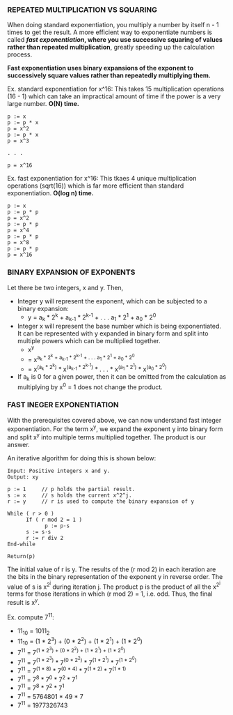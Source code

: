 ### REPEATED MULTIPLICATION VS SQUARING

When doing standard exponentiation, you multiply a number by itself n - 1 times to get the result. A more efficient way to exponentiate numbers is called ***fast exponentiation*, where you use successive squaring of values rather than repeated multiplication**, greatly speeding up the calculation process. 

**Fast exponentiation uses binary expansions of the exponent to successively square values rather than repeatedly multiplying them.**

Ex. standard exponentiation for x^16:
This takes 15 multiplication operations (16 - 1) which can take an impractical amount of time if the power is a very large number. **O(N) time.**
```
p := x
p := p * x
p = x^2
p := p * x
p = x^3

. . .

p = x^16 
```

Ex. fast exponentiation for x^16:
This tkaes 4 unique multiplication operations (sqrt(16)) which is far more efficient than standard exponentiation. **O(log n) time.**

```
p := x
p := p * p
p = x^2
p := p * p
p = x^4
p := p * p
p = x^8
p := p * p
p = x^16
```

### BINARY EXPANSION OF EXPONENTS

Let there be two integers, x and y. Then,
- Integer y will represent the exponent, which can be subjected to a binary expansion:
    - y = a<sub>k</sub> * 2<sup>k</sup> + a<sub>k-1</sub> * 2<sup>k-1</sup> + . . . a<sub>1</sub> * 2<sup>1</sup> + a<sub>0</sub> * 2<sup>0</sup>
- Integer x will represent the base number which is being exponentiated. It can be represented with y expanded in binary form and split into multiple powers which can be multiplied together.
    - x<sup>y</sup> 
    - = x<sup>a<sub>k</sub> * 2<sup>k</sup> + a<sub>k-1</sub> * 2<sup>k-1</sup> + . . . a<sub>1</sub> * 2<sup>1</sup> + a<sub>0</sub> * 2<sup>0</sup></sup>
    - = x<sup>(a<sub>k</sub> * 2<sup>k</sup>)</sup> * x<sup>(a<sub>k-1</sub> * 2<sup>k-1</sup>)</sup> * . . . * x<sup>(a<sub>1</sub> * 2<sup>1</sup>)</sup> * x<sup>(a<sub>0</sub> * 2<sup>0</sup>)</sup>
- If a<sub>k</sub> is 0 for a given power, then it can be omitted from the calculation as multiplying by x<sup>0</sup> = 1 does not change the product.

### FAST INEGER EXPONENTIATION

With the prerequisites covered above, we can now understand fast integer exponentiation. For the term x<sup>y</sup>, we expand the exponent y into binary form and split x<sup>y</sup> into multiple terms multiplied together. The product is our answer.

An iterative algorithm for doing this is shown below:
```
Input: Positive integers x and y.
Output: xy

p := 1     // p holds the partial result.
s := x     // s holds the current x^2^j.
r := y     // r is used to compute the binary expansion of y

While ( r > 0 )
      If ( r mod 2 = 1 )
            p := p·s
      s := s·s
      r := r div 2
End-while

Return(p) 
```

The initial value of r is y. The results of the (r mod 2) in each iteration are the bits in the binary representation of the exponent y in reverse order. The value of s is x<sup>2<sup>j</sup></sup> during iteration j. The product p is the product of all the x<sup>2<sup>j</sup></sup> terms for those iterations in which (r mod 2) = 1, i.e. odd. Thus, the final result is x<sup>y</sup>.

Ex. compute 7<sup>11</sup>:
- 11<sub>10</sub> = 1011<sub>2</sub>
- 11<sub>10</sub> = (1 * 2<sup>3</sup>) + (0 * 2<sup>2</sup>) + (1 * 2<sup>1</sup>) + (1 * 2<sup>0</sup>)
- 7<sup>11</sup> = 7<sup>(1 * 2<sup>3</sup>) + (0 * 2<sup>2</sup>) + (1 * 2<sup>1</sup>) + (1 * 2<sup>0</sup>)</sup>
- 7<sup>11</sup> = 7<sup>(1 * 2<sup>3</sup>)</sup> *  7<sup>(0 * 2<sup>2</sup>)</sup> * 7<sup>(1 * 2<sup>1</sup>)</sup> * 7<sup>(1 * 2<sup>0</sup>)</sup>
- 7<sup>11</sup> = 7<sup>(1 * 8)</sup> *  7<sup>(0 * 4)</sup> * 7<sup>(1 * 2)</sup> * 7<sup>(1 * 1)</sup>
- 7<sup>11</sup> = 7<sup>8</sup> *  7<sup>0</sup> * 7<sup>2</sup> * 7<sup>1</sup>
- 7<sup>11</sup> = 7<sup>8</sup> * 7<sup>2</sup> * 7<sup>1</sup>
- 7<sup>11</sup> = 5764801 * 49 * 7
- 7<sup>11</sup> = 1977326743